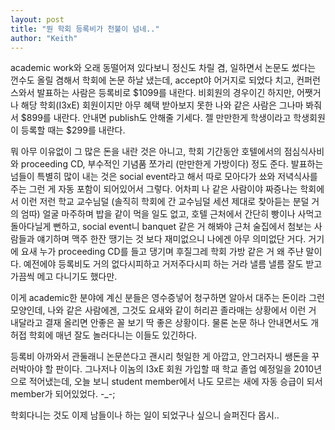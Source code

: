 ```yaml
---
layout: post
title: "뭔 학회 등록비가 천불이 넘네.."
author: "Keith"
---
```


academic work와 오래 동떨어져 있다보니 정신도 차릴 겸, 일하면서 논문도 썼다는 껀수도 올릴 겸해서 학회에 논문 하날 냈는데, accept야 어거지로 되었다 치고, 컨퍼런스와서 발표하는 사람은 등록비로 $1099를 내란다. 비회원의 경우이긴 하지만, 어쨋거나 해당 학회(I3xE) 회원이지만 아무 혜택 받아보지 못한 나와 같은 사람은 그나마 봐줘서 $899를 내란다. 안내면 publish도 안해줄 기세다. 젤 만만한게 학생이라고 학생회원이 등록할 때는 $299를 내란다.

뭐 아무 이유없이 그 많은 돈을 내란 것은 아니고, 학회 기간동안 호텔에서의 점심식사비와 proceeding CD, 부수적인 기념품 쪼가리 (만만한게 가방이다) 정도 준다. 발표하는 넘들이 특별히 많이 내는 것은 social event라고 해서 따로 모아다가 쑈와 저녁식사를 주는 그런 게 자동 포함이 되어있어서 그렇다.
어차피 나 같은 사람이야 짜증나는 학회에서 이런 저런 학교 교수님덜 (솔직히 학회에 간 교수님덜 세션 제대로 찾아듣는 분덜 거의 엄따) 얼굴 마주하며 밥을 같이 먹을 일도 없고, 호텔 근처에서 간단히 빵이나 사먹고 돌아다닐게 뻔하고, social event니 banquet 같은 거 해봐야 근처 술집에서 첨보는 사람들과 얘기하며 맥주 한잔 땡기는 것 보다 재미없으니 나에겐 아무 의미없단 거다. 거기에 요새 누가 proceeding CD를 들고 댕기며 후질그레 학회 가방 같은 거 왜 주냔 말이다. 예전에야 등록비도 거의 없다시피하고 거저주다시피 하는 거라 낼름 낼름 잘도 받고 가끔씩 메고 다니기도 했다만.

이게 academic한 분야에 계신 분들은 영수증넣어 청구하면 알아서 대주는 돈이라 그런 모양인데, 나와 같은 사람에겐, 그것도 요새와 같이 허리끈 졸라매는 상황에서 이런 거 내달라고 결재 올리면 안좋은 꼴 보기 딱 좋은 상황이다. 물론 논문 하나 안내면서도 개허접 학회에 매년 잘도 놀러다니는 이들도 있긴하다.

등록비 아까와서 관둘래니 논문쓴다고 괜시리 헛일한 게 아깝고, 안그러자니 쌩돈을 꾸러박아야 할 판이다. 그나저나 이놈의 I3xE 회원 가입할 때 학교 졸업 예정일을 2010년으로 적어냈는데, 오늘 보니 student member에서 나도 모르는 새에 자동 승급이 되서 member가 되어있었다. -_-;

학회다니는 것도 이제 남들이나 하는 일이 되었구나 싶으니 슬퍼진다 몹시..


